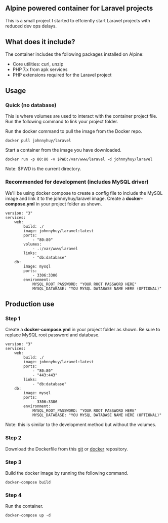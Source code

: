 ## Alpine powered container for Laravel projects
This is a small project I started to effciently start Laravel projects with reduced dev ops delays.

## What does it include?
The container includes the following packages installed on Alpine:

- Core utilities: curl, unzip
- PHP 7.x from apk services
- PHP extensions required for the Laravel project

## Usage
### Quick (no database)
This is where volumes are used to interact with the container project file. Run the following command to link your project folder.

Run the docker command to pull the image from the Docker repo.
```
docker pull johnnyhuy/laravel
```

Start a container from the image you have downloaded.
```
docker run -p 80:80 -v $PWD:/var/www/laravel -d johnnyhuy/laravel
```
Note: $PWD is the current directory.

### Recommended for development (includes MySQL driver)
We'll be using docker compose to create a config file to include the MySQL image and link it to the johnnyhuy/laravel image. Create a **docker-compose.yml** in your project folder as shown.

```
version: "3"
services:
    web:
        build: ./
        image: johnnyhuy/laravel:latest
        ports:
            - "80:80"
        volumes:
            - .:/var/www/laravel
        links:
            - "db:database"
    db:
        image: mysql
        ports:
            - 3306:3306
        environment:
            MYSQL_ROOT_PASSWORD: "YOUR ROOT PASSWORD HERE"
            MYSQL_DATABASE: "YOU MYSQL DATABASE NAME HERE (OPTIONAL)"
```

## Production use
### Step 1
Create a **docker-compose.yml** in your project folder as shown. Be sure to replace MySQL root password and database.
```
version: "3"
services:
    web:
        build: ./
        image: johnnyhuy/laravel:latest
        ports:
            - "80:80"
            - "443:443"
        links:
            - "db:database"
    db:
        image: mysql
        ports:
            - 3306:3306
        environment:
            MYSQL_ROOT_PASSWORD: "YOUR ROOT PASSWORD HERE"
            MYSQL_DATABASE: "YOU MYSQL DATABASE NAME HERE (OPTIONAL)"
```
Note: this is similar to the development method but without the volumes.

### Step 2
Download the Dockerfile from this [git](https://github.com/johnnyhuy/docker-laravel/blob/master/Dockerfile) or [docker](https://hub.docker.com/r/johnnyhuy/laravel/~/dockerfile/) repository.

### Step 3
Build the docker image by running the following command.
```
docker-compose build
```

### Step 4
Run the container.
```
docker-compose up -d
```
